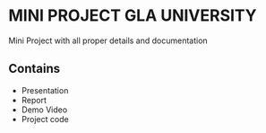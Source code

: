 # MINI PROJECT GLA UNIVERSITY

Mini Project with all proper details and documentation

## Contains 

- Presentation
- Report
- Demo Video
- Project code
